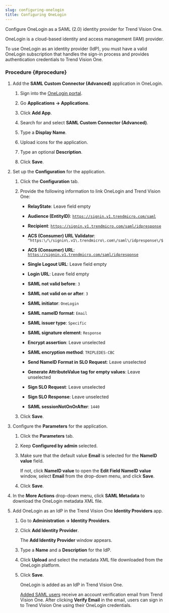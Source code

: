 ```yaml
---
slug: configuring-onelogin
title: Configuring OneLogin
---
```


Configure OneLogin as a SAML (2.0) identity provider for Trend Vision One.

OneLogin is a cloud-based identity and access management (IAM) provider.

To use OneLogin as an identity provider (IdP), you must have a valid OneLogin subscription that handles the sign-in process and provides authentication credentials to Trend Vision One.

### Procedure {#procedure}

1.  Add the **SAML Custom Connector (Advanced)** application in OneLogin.

    1.  Sign into the [OneLogin portal](https://tmdl.onelogin.com/portal).

    2.  Go **Applications → Applications**.

    3.  Click **Add App**.

    4.  Search for and select **SAML Custom Connector (Advanced)**.

    5.  Type a **Display Name**.

    6.  Upload icons for the application.

    7.  Type an optional **Description**.

    8.  Click **Save**.

2.  Set up the **Configuration** for the application.

    1.  Click the **Configuration** tab.

    2.  Provide the following information to link OneLogin and Trend Vision One:

        - **RelayState**: Leave field empty

        - **Audience (EntityID)**: [`https://signin.v1.trendmicro.com/saml`](https://signin.v1.trendmicro.com/saml)

        - **Recipient**: [`https://signin.v1.trendmicro.com/saml/idpresponse`](https://signin.v1.trendmicro.com/saml/idpresponse)

        - **ACS (Consumer) URL Validator**: `^https:\/\/signin\.v1\.trendmicro\.com\/saml\/idpresponse\/$`

        - **ACS (Consumer) URL**: [`https://signin.v1.trendmicro.com/saml/idpresponse`](https://signin.v1.trendmicro.com/saml/idpresponse)

        - **Single Logout URL**: Leave field empty

        - **Login URL**: Leave field empty

        - **SAML not valid before**: `3`

        - **SAML not valid on or after**: `3`

        - **SAML initiator**: `OneLogin`

        - **SAML nameID format**: `Email`

        - **SAML issuer type**: `Specific`

        - **SAML signature element**: `Response`

        - **Encrypt assertion**: Leave unselected

        - **SAML encryption method**: `TRIPLEDES-CBC`

        - **Send NameID Format in SLO Request**: Leave unselected

        - **Generate AttributeValue tag for empty values**: Leave unselected

        - **Sign SLO Request**: Leave unselected

        - **Sign SLO Response**: Leave unselected

        - **SAML sessionNotOnOrAfter**: `1440`

    3.  Click **Save**.

3.  Configure the **Parameters** for the application.

    1.  Click the **Parameters** tab.

    2.  Keep **Configured by admin** selected.

    3.  Make sure that the default value **Email** is selected for the **NameID value** field.

        If not, click **NameID value** to open the **Edit Field NameID value** window, select **Email** from the drop-down menu, and click **Save**.

    4.  Click **Save**.

4.  In the **More Actions** drop-down menu, click **SAML Metadata** to download the OneLogin metadata XML file.

5.  Add OneLogin as an IdP in the Trend Vision One **Identity Providers** app.

    1.  Go to **Administration → Identity Providers**.

    2.  Click **Add Identity Provider**.

        The **Add Identity Provider** window appears.

    3.  Type a **Name** and a **Description** for the IdP.

    4.  Click **Upload** and select the metadata XML file downloaded from the OneLogin platform.

    5.  Click **Save**.

        OneLogin is added as an IdP in Trend Vision One.

        [Added SAML users](adding-saml-account.md) receive an account verification email from Trend Vision One. After clicking **Verify Email** in the email, users can sign in to Trend Vision One using their OneLogin credentials.
